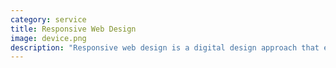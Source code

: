 ```yaml
---
category: service
title: Responsive Web Design
image: device.png
description: "Responsive web design is a digital design approach that ensures a website's layout and content respond or adapt to the screen size and orientation of the device from which it is accessed. This design strategy enhances user experience by providing optimal readability and navigation with minimal resizing, panning, and scrolling, regardless of whether a user is accessing the site from a desktop, tablet, or smartphone."
---
```

